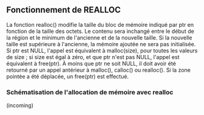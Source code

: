 ## Fonctionnement de REALLOC

La fonction realloc() modifie la taille du bloc de mémoire indiqué par ptr en fonction de la taille des octets. Le contenu sera inchangé entre le début de la région et le minimum de l'ancienne et de la nouvelle taille. Si la nouvelle taille est supérieure à l'ancienne, la mémoire ajoutée ne sera pas initialisée. Si ptr est NULL, l'appel est équivalent à malloc(size), pour toutes les valeurs de size ; si size est égal à zéro, et que ptr n'est pas NULL, l'appel est équivalent à free(ptr). À moins que ptr ne soit NULL, il doit avoir été retourné par un appel antérieur à malloc(), calloc() ou realloc(). Si la zone pointée a été déplacée, un free(ptr) est effectué.

### Schématisation de l'allocation de mémoire avec realloc

(incoming)
